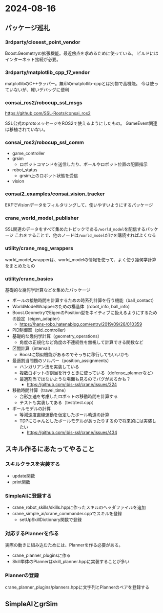 # 2024-08-16

## パッケージ巡礼

### 3rdparty/closest_point_vendor

Boost.Geometryの拡張機能。最近傍点を求めるために使っている。
ビルドにはインターネット接続が必要。

### 3rdparty/matplotlib_cpp_17_vendor

matplotlibのC++ラッパー。無印のmatplotlib-cppとは別物で高機能。
今は使っていないが、軽いデバッグに便利

### consai_ros2/robocup_ssl_msgs

https://github.com/SSL-Roots/consai_ros2

SSL公式のprotoメッセージをROS2で使えるようにしたもの。
GameEvent関連は移植されていない。

### consai_ros2/robocup_ssl_comm

- game_controller
- grsim
  - ロボットコマンドを送信したり、ボールやロボット位置の配置指示
- robot_status
  - grsim上のロボット状態を受信
- vision

### consai2_examples/consai_vision_tracker

EKFでVisionデータをフィルタリングして、使いやすいようにするパッケージ

### crane_world_model_publisher

SSL関連のデータをすべて集めたトピックである`/world_model`を配信するパッケージ
これをすることで、他のノードは`/world_model`だけを購読すればよくなる

### utility/crane_msg_wrappers

world_model_wrapperは、world_modelの情報を使って、よく使う幾何学計算をまとめたもの


### utility/crane_basics

基礎的な幾何学計算などを集めたパッケージ
- ボールの接触時間を計算するための時系列計算を行う機能（ball_contact）
- WorldModelWrapperのための構造体（robot_info, ball_info）
- Boost.GeometryでEigenのPosition型をネイティブに扱えるようにするための設定（eigen_adapter）
  - https://hans-robo.hatenablog.com/entry/2019/09/26/010359
- PID制御器（pid_controller）
- 基礎的な幾何学計算（geometry_operations）
  - 角度の正規化など角度の不連続性を無視して計算できる関数など
- 区間計算（interval）
  - Boostに類似機能があるのでそっちに移行してもいいかも
- 最適割当問題のソルバー（position_assignments）
  - ハンガリアン法を実装している
  - 複数ロボットの割当を行うときに使っている（defense_plannerなど）
  - 最適割当ではないような場面も見るのでバグがあるかも？
    - https://github.com/ibis-ssl/crane/issues/224
- 移動時間計算（travel_time）
  - 台形加速を考慮したロボットの移動時間を計算する
  - テストも実装してある（test/test.cpp）
- ボールモデルの計算
  - 等減速度直線運動を仮定したボール軌道の計算
  - TDPにちゃんとしたボールモデルがあったりするので将来的には実装したい
    - https://github.com/ibis-ssl/crane/issues/434


## スキル作るにあたってやること

### スキルクラスを実装する

- update関数
- print関数

### SimpleAIに登録する

- crane_robot_skills/skills.hppに作ったスキルのヘッダファイルを追加
- crane_simple_ai/crane_commander.cppでスキルを登録
  - setUpSkillDictionary関数で登録

### 対応するPlannerを作る

実際の動きに組み込むためには、Plannerを作る必要がある。

- crane_planner_pluginsに作る
- Skill単体のPlannerはskill_planner.hppに実装することが多い

### Plannerの登録

crane_planner_plugins/planners.hppに文字列とPlannerのペアを登録する

## SimpleAIとgrSim